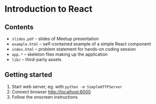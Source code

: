 # Introduction to React

## Contents

 * `slides.pdf` - slides of Meetup presentation
 * `example.html` – self-contained example of a simple React component
 * `index.html` – problem statement for hands-on coding session
 * `app.*` – skeleton files making up the application
 * `lib/` – third-party assets

## Getting started

 1. Start web server, eg. with `python -m SimpleHTTPServer`
 1. Connect browser [http://localhost:8000](http://localhost:8000)
 1. Follow the onscreen instructions
